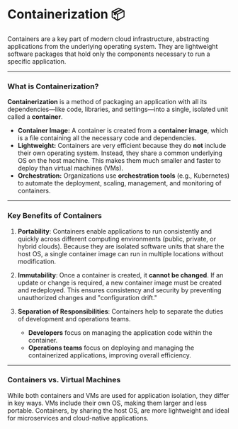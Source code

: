 # Containerization 📦

Containers are a key part of modern cloud infrastructure, abstracting applications from the underlying operating system. They are lightweight software packages that hold only the components necessary to run a specific application.

***

### What is Containerization?

**Containerization** is a method of packaging an application with all its dependencies—like code, libraries, and settings—into a single, isolated unit called a **container**.

* **Container Image:** A container is created from a **container image**, which is a file containing all the necessary code and dependencies.
* **Lightweight:** Containers are very efficient because they do **not** include their own operating system. Instead, they share a common underlying OS on the host machine. This makes them much smaller and faster to deploy than virtual machines (VMs).
* **Orchestration:** Organizations use **orchestration tools** (e.g., Kubernetes) to automate the deployment, scaling, management, and monitoring of containers. 

***

### Key Benefits of Containers

1.  **Portability**: Containers enable applications to run consistently and quickly across different computing environments (public, private, or hybrid clouds). Because they are isolated software units that share the host OS, a single container image can run in multiple locations without modification.

2.  **Immutability**: Once a container is created, it **cannot be changed**. If an update or change is required, a new container image must be created and redeployed. This ensures consistency and security by preventing unauthorized changes and "configuration drift."

3.  **Separation of Responsibilities**: Containers help to separate the duties of development and operations teams.
    * **Developers** focus on managing the application code within the container.
    * **Operations teams** focus on deploying and managing the containerized applications, improving overall efficiency.

***

### Containers vs. Virtual Machines

While both containers and VMs are used for application isolation, they differ in key ways. VMs include their own OS, making them larger and less portable. Containers, by sharing the host OS, are more lightweight and ideal for microservices and cloud-native applications.

